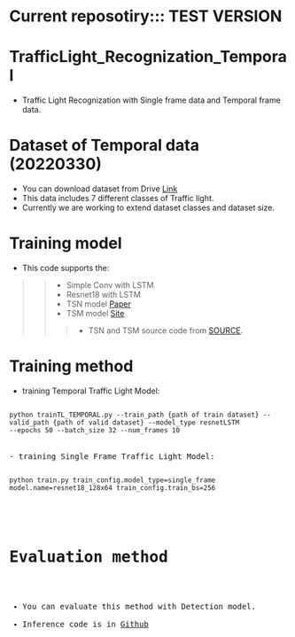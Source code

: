 # Current reposotiry::: TEST VERSION
# TrafficLight_Recognization_Temporal
- Traffic Light Recognization with Single frame data and Temporal frame data.

# Dataset of Temporal data (20220330)
- You can download dataset from Drive [Link](https://drive.google.com/file/d/1ZQe18rX6ilrpxEruoFVR7HvWfGd6CFba/view?usp=sharing)
- This data includes 7 different classes of Traffic light.
- Currently we are working to extend dataset classes and dataset size.

# Training model
- This code supports the:
>> - Simple Conv with LSTM 
>> - Resnet18 with LSTM
>> - TSN model [Paper](https://arxiv.org/pdf/1705.02953.pdf) 
>> - TSM model [Site](https://tinyml.mit.edu/projects/tsm/)
>>> - TSN and TSM source code from [SOURCE](https://github.com/mit-han-lab/temporal-shift-module).
# Training method
- training Temporal Traffic Light Model:   
<pre>
<code>
python trainTL_TEMPORAL.py --train_path {path of train dataset} --valid_path {path of valid dataset} --model_type resnetLSTM
--epochs 50 --batch_size 32 --num_frames 10
</code>

- training Single Frame Traffic Light Model:   
<pre>
<code>
python train.py train_config.model_type=single_frame model.name=resnet18_128x64 train_config.train_bs=256
</code>
</pre>

# Evaluation method
- You can evaluate this method with Detection model.
- Inference code is in [Github](https://github.com/AUTOSELFDRIVING2022/TrafficLight_Detection_Inference.git)
